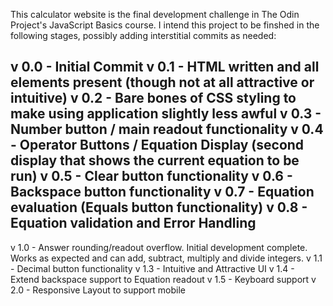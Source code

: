This calculator website is the final development challenge in The Odin Project's JavaScript Basics course.
I intend this project to be finshed in the following stages, possibly adding interstitial commits as needed:

v 0.0 - Initial Commit
v 0.1 - HTML written and all elements present (though not at all attractive or intuitive)
v 0.2 - Bare bones of CSS styling to make using application slightly less awful
v 0.3 - Number button / main readout functionality
v 0.4 - Operator Buttons / Equation Display (second display that shows the current equation to be run)
v 0.5 - Clear button functionality
v 0.6 - Backspace button functionality
v 0.7 - Equation evaluation (Equals button functionality)
v 0.8 - Equation validation and Error Handling
-------------------------------------------------------------

v 1.0 - Answer rounding/readout overflow.
        Initial development complete. Works as expected and can add, subtract, multiply and divide integers.
v 1.1 - Decimal button functionality
v 1.3 - Intuitive and Attractive UI
v 1.4 - Extend backspace support to Equation readout
v 1.5 - Keyboard support
v 2.0 - Responsive Layout to support mobile